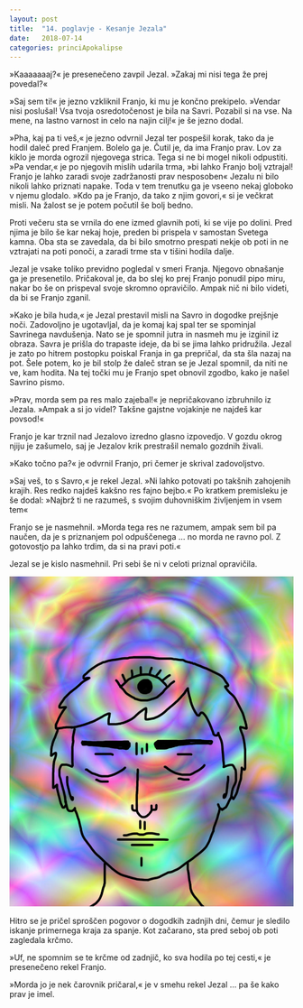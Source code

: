 ```yaml
---
layout: post
title:  "14. poglavje - Kesanje Jezala"
date:   2018-07-14
categories: princiApokalipse
---
```

»Kaaaaaaaj?« je presenečeno zavpil Jezal. »Zakaj mi nisi tega že prej povedal?«

»Saj sem ti!« je jezno vzkliknil Franjo, ki mu je končno prekipelo. »Vendar nisi poslušal! Vsa tvoja osredotočenost je bila na Savri. Pozabil si na vse. Na mene, na lastno varnost in celo na najin cilj!« je še jezno dodal.

»Pha, kaj pa ti veš,« je jezno odvrnil Jezal ter pospešil korak, tako da je hodil daleč pred Franjem. Bolelo ga je. Čutil je, da ima Franjo prav. Lov za kiklo je morda ogrozil njegovega strica. Tega si ne bi mogel nikoli odpustiti. »Pa vendar,« je po njegovih mislih udarila trma, »bi lahko Franjo bolj vztrajal! Franjo je lahko zaradi svoje zadržanosti prav nesposoben« Jezalu ni bilo nikoli lahko priznati napake. Toda v tem trenutku ga je vseeno nekaj globoko v njemu glodalo. »Kdo pa je Franjo, da tako z njim govori,« si je večkrat misli. Na žalost se je potem počutil še bolj bedno.

Proti večeru sta se vrnila do ene izmed glavnih poti, ki se vije po dolini. Pred njima je bilo še kar nekaj hoje, preden bi prispela v samostan Svetega kamna. Oba sta se zavedala, da bi bilo smotrno prespati nekje ob poti in ne vztrajati na poti ponoči, a zaradi trme sta v tišini hodila dalje. 

Jezal je vsake toliko previdno pogledal v smeri Franja. Njegovo obnašanje ga je presenetilo. Pričakoval je, da bo slej ko prej Franjo ponudil pipo miru, nakar bo še on prispeval svoje skromno opravičilo. Ampak nič ni bilo videti, da bi se Franjo zganil. 

»Kako je bila huda,« je Jezal prestavil misli na Savro in dogodke prejšnje noči. Zadovoljno je ugotavljal, da je komaj kaj spal ter se spominjal Savrinega navdušenja. Nato se je spomnil jutra in nasmeh mu je izginil iz obraza. Savra je prišla do trapaste ideje, da bi se jima lahko pridružila. Jezal je zato po hitrem postopku poiskal Franja in ga prepričal, da sta šla nazaj na pot. Šele potem, ko je bil stolp že daleč stran se je Jezal spomnil, da niti ne ve, kam hodita. Na tej točki mu je Franjo spet obnovil zgodbo, kako je našel Savrino pismo.

»Prav, morda sem pa res malo zajebal!« je nepričakovano izbruhnilo iz Jezala. »Ampak a si jo videl? Takšne gajstne vojakinje ne najdeš kar povsod!«

Franjo je kar trznil nad Jezalovo izredno glasno izpovedjo. V gozdu okrog njiju je zašumelo, saj je Jezalov krik prestrašil nemalo gozdnih živali. 

»Kako točno pa?« je odvrnil Franjo, pri čemer je skrival zadovoljstvo.

»Saj veš, to s Savro,« je rekel Jezal. »Ni lahko potovati po takšnih zahojenih krajih. Res redko najdeš kakšno res fajno bejbo.« Po kratkem premisleku je še dodal: »Najbrž ti ne razumeš, s svojim duhovniškim življenjem in vsem tem«

Franjo se je nasmehnil. »Morda tega res ne razumem, ampak sem bil pa naučen, da je s priznanjem pol odpuščenega … no morda ne ravno pol. Z gotovostjo pa lahko trdim, da si na pravi poti.«

Jezal se je kislo nasmehnil. Pri sebi še ni v celoti priznal opravičila.

![2018-07-29-pa14-kesanje-jezala.jpg](/assets/ilustracije/princiApokalipse/2018-07-29-pa14-kesanje-jezala.jpg)

Hitro se je pričel sproščen pogovor o dogodkih zadnjih dni, čemur je sledilo iskanje primernega kraja za spanje. Kot začarano, sta pred seboj ob poti zagledala krčmo.

»Uf, ne spomnim se te krčme od zadnjič, ko sva hodila po tej cesti,« je presenečeno rekel Franjo.

»Morda jo je nek čarovnik pričaral,« je v smehu rekel Jezal … pa še kako prav je imel.
